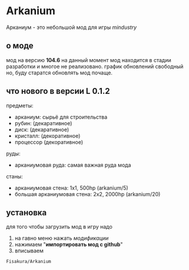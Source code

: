 # Arkanium
Арканиум - это небольшой мод для игры *mindustry*

## о моде
мод на версию **104.6**
на данный момент мод находится в стадии разработки и многое не реализовано.
график обновлений свободный но, буду старатся обновлять мод почаще.

## что нового в версии L 0.1.2
предметы:
- арканиум: сырьё для строительства
- рубин: (декаративное)
- диск: (декаративное)
- кристалл: (декоративное)
- процессор (декоративное)

руды:
- арканиумовая руда: самая важная руда мода

станы:
- арканиумовая стена: 1x1, 500hp (arkanium/5)
- большая арканиумовая стена: 2x2, 2000hp (arkanium/20)

## установка
для того чтобы загрузить мод в игру надо 
1. на гавно меню нажать *модификации*
2. нажимаем "**импортировать мод с github**"
4. вписываем
```
Fisakura/Arkanium
```